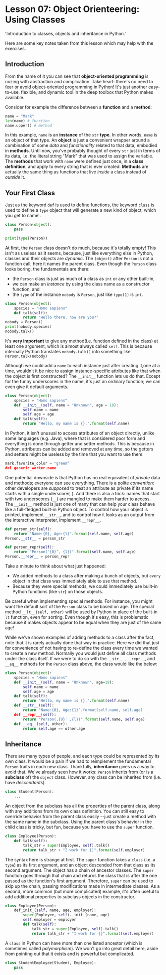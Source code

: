 # Lesson 07: Object Orienteering: Using Classes
  
'Introduction to classes, objects and inheritance in Python.'
  
Here are some key notes taken from this lesson which may help with the exercises.

## Introduction
From the name of it you can see that **object-oriented programming** is oozing with abstraction and complication. Take heart: there's no need to fear or avoid object-oriented programming in Python! It's just another easy-to-use, flexible, and dynamic tool in the deep toolbox that Python makes available.
  
Consider for example the difference between a **function** and a **method**:
```python
name = "Mark"
len(name) # function
name.upper() # method
```

In this example, `name` is an **instance** of the `str` **type**. In other words, `name` is an object of that type. An **object** is just a convenient wrapper around a combination of some *data* and *functionality* related to that data, embodied in **methods**. Until now, you've probably thought of every `str` just in terms of its data, i.e. the literal string "Mark" that was used to assign the variable. The **methods** that work with `name` were defined just once, in a **class definition**, and apply to every string that is ever created. **Methods** are actually the same thing as functions that live *inside* a class instead of *outside* it.

## Your First Class
Just as the keyword `def` is used to define functions, the keyword `class` is used to define a `type` object that will generate a new kind of object, which you get to name!.
```python
class Person(object):
	pass

print(type(Person))
```
At first, the `Person` class doesn't do much, because it's totally empty! This isn't as useless as it seems, because, just like everything else in Python, classes and their objects are *dynamic*. The `(object)` after `Person` is not a function call; here it names the parent class. Even though the `Person` class looks boring, the fundamentals are there:
- the `Person` class is just as much of a class as `int` or any other built-in,
- we can make an *instance* by using the class name as a constructor function, and
- the `type` of the instance `nobody` is `Person`, just like `type(1)` is `int`.
  
```python 
class Person(object):
	species = "Homo sapiens"
	def talk(self):
		return "Hello there, how are you?"
nobody = Person()
print(nobody.species)
nobody.talk()
```
It's **very important** to give any method(i.e. function defined in the class) at least one argument, which is almost always called `self`. This is because internally Python translates `nobody.talk()` into something like `Person.talk(nobody)`
  
Although we could add a `name` to each instance just after creating it,one at a time, wouldn’t it be nice to assign instance-specific attributes like that when the object is first constructed? The `__init__` function lets us do that. Except for the funny underscores in the name, it's just an ordinary function; we can even give it default arguments.

```python
class Person(object):
	species = "Homo sapiens"
	def __init__(self, name = "Unknown", age = 18):
		self.name = name
		self.age = age
	def talk(self):
		return "Hello, my name is {}.".format(self.name)
```
In Python, it isn't unusual to access attributes of an object directly, unlike some languages (e.g. Java), where that is considered poor form and everything is done through getter and setter methods. This is because in Python, attributes can be added and removed at any time, so the getters and setters might be useless by the time that you want to use them.
```python
mark.favorite_color = "green”
del generic_worker.name
```

One potential downside is that Python has no real equivalent of *private* data and methods; everyone can see everything. There is a polite *convention*: other developers are *supposed* to treat an attribute as private if its name starts with a single underscore(`_`). And there is also a trick: names that start with two underscores (`__`) are mangled to make them harder to access.  
The `__init__` method is just one of many that can help your class behave like a full-fledged built-in Python object. To control how your object is printed, implement `__str__`, and to control how it looks as an output from the interactive interpreter, implement `__repr__`. 

```python
def person_str(self):
	return "Name:{0}, Age:{1}".format(self.name, self.age)
Person.__str__ = person_str

def person_repr(self):
	return "Person('{0}’, {1})".format(self.name, self.age)
Person.__repr__ = person_repr
```
Take a minute to think about what just happened:
- We added methods to a class after making a bunch of objects, but `every` object in that class was immediately able to use that method.
- Because they were special methods, we could immediately use built-in Python functions (like `str`) on those objects.

Be careful when implementing special methods. For instance, you might want the default sort of the `Person` class to be based on age. The special method `__lt__(self, other)` will be used by Python in place of the built-in `lt` function, even for sorting. Even though it's easy, this is problematic because it makes objects appear to be equal when they are just of the same age!
  
While we've shown examples of adding methods to a class after the fact, note that it is rarely actually done that way in practice. Here we did that just for convenience of not having to re-define the class every time we wanted to create a new method. Normally you would just define all class methods under the class itself. If we were to do so with the `__str__` , `__repr__`, and `__eq__` methods for the `Person` class above, the class would like the below:

```python 
class Person(object):
	species = "Homo sapiens"
	def __init__(self, name = "Unknown", age=18):
		self.name = name 
		self.age = age
	def talk(self):
		return "Hello, my name is {}.".format(self.name)
	def __str__(self):
		return "Name:{0}, Age:{1}”.format(self.name, self.age)
	def __repr__(self):
		return "Person(,{0}' ,{l})".format(self.name, self.age)
	def __eq__(self, other):
		return self.age == other.age
```

## Inheritance
There are many types of people, and each type could be represented by its own class. It would be a pain if we had to reimplement the fundamental `Person` traits in each new class. Thankfully, **inheritance** gives us a way to avoid that. We've already seen how it works: `Person` inherits from (or is a **subclass** of) the `object` class. However, any class can be inherited from (i.e. have *descendants*).
```python
class Student(Person):
	...

```
An object from the subclass has all the properties of the parent class, along with any additions from its own class definition. You can still easy to override behavior from the parent class easily --just create a method with the same name in the subclass. Using the parent class's behavior in the child class is tricky, but fun, because you have to use the `super` function.
```python
class Employee(Person):
	def talk(self):
		talk_str = super(Employee, self).talk()
		return talk_str + "I work for {)".format(self.employer)
```
The syntax here is strange at first. The `super` function takes a `class` (i.e. a `type`) as its first argument, and an object descended from that class as its second argument. The object has a chain of ancestor classes. The `super` function goes through that chain and returns the class that is after the one passed as the function's first argument. Therefore, `super` can be used to skip up the chain, passing modifications made in intermediate classes.  As a second, more common (but more complicated) example, it's often useful to add additional properties to subclass objects in the constructor.
```python
class Employee(Person):
	def_init_(self, name, age, employer):
		super(Employee, self)._init_(name, age)
		self.employer = employer
		def talk(self):
			talk_str = super(Employee, self).talk()
			return talk_str + "I work for {}".format(self.employer)
```
A `class` in Python can have more than one listed ancestor (which is sometimes called *polymorphism*). We won't go into great detail here, aside from pointing out that it exists and is powerful but complicated.
```python
class StudentEmployee(Student, Employee):
	pass
```
